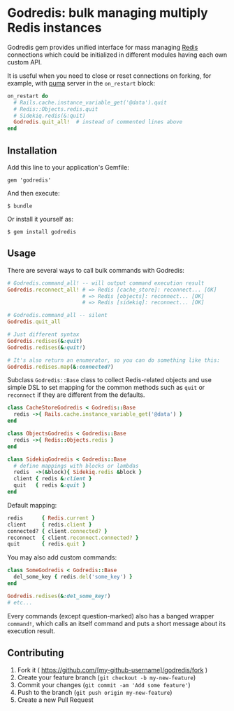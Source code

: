 # Godredis: bulk managing multiply Redis instances

Godredis gem provides unified interface for mass managing [Redis](http://redis.io) connections which could be initialized in different modules having each own custom API.

It is useful when you need to close or reset connections on forking, for example, with [puma](http://github.com/puma/puma) server in the `on_restart` block:

````ruby
on_restart do
  # Rails.cache.instance_variable_get('@data').quit
  # Redis::Objects.redis.quit
  # Sidekiq.redis(&:quit)
  Godredis.quit_all!  # instead of commented lines above
end
````

## Installation

Add this line to your application's Gemfile:

    gem 'godredis'

And then execute:

    $ bundle

Or install it yourself as:

    $ gem install godredis

## Usage

There are several ways to call bulk commands with Godredis:

````ruby
# Godredis.command_all! -- will output command execution result
Godredis.reconnect_all! # => Redis [cache_store]: reconnect... [OK]
                        # => Redis [objects]: reconnect... [OK]
                        # => Redis [sidekiq]: reconnect... [OK]

# Godredis.command_all -- silent
Godredis.quit_all

# Just different syntax
Godredis.redises(&:quit) 
Godredis.redises(&:quit!)

# It's also return an enumerator, so you can do something like this:
Godredis.redises.map(&:connected?)
````

Subclass `Godredis::Base` class to collect Redis-related objects and use simple DSL to set mapping for the common methods such as `quit` or `reconnect` if they are different from the defaults.

````ruby
class CacheStoreGodredis < Godredis::Base
  redis ->{ Rails.cache.instance_variable_get('@data') }
end

class ObjectsGodredis < Godredis::Base
  redis ->{ Redis::Objects.redis }
end

class SidekiqGodredis < Godredis::Base
  # define mappings with blocks or lambdas
  redis  ->(&block){ Sidekiq.redis &block }
  client { redis &:client }
  quit   { redis &:quit }
end
````

Default mapping:

````ruby
redis      { Redis.current }
client     { redis.client }
connected? { client.connected? }
reconnect  { client.reconnect.connected? }
quit       { redis.quit }
````

You may also add custom commands:

````ruby
class SomeGodredis < Godredis::Base
  del_some_key { redis.del('some_key') }
end

Godredis.redises(&:del_some_key!)
# etc...
````

Every commands (except question-marked) also has a banged wrapper `command!`, which calls an itself command and puts a short message about its execution result.

## Contributing

1. Fork it ( https://github.com/[my-github-username]/godredis/fork )
2. Create your feature branch (`git checkout -b my-new-feature`)
3. Commit your changes (`git commit -am 'Add some feature'`)
4. Push to the branch (`git push origin my-new-feature`)
5. Create a new Pull Request
